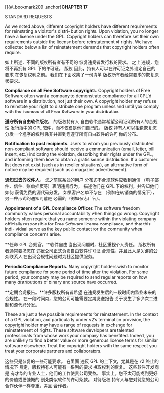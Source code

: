 
[]{#_bookmark209 .anchor}**CHAPTER 17**

STANDARD REQUESTS

As we noted above, different copyright holders have different
requirements for reinstating a violator's distri- bution rights. Upon
violation, you no longer have a license under the GPL. Copyright
holders can therefore set their own requirements outside the license
before reinstatement of rights. We have collected below a list of
reinstatement demands that copyright holders often require.

如上所述，不同的版权所有者有不同的
恢复违规者发行权的要求。 之上
违规，您将不再拥有 GPL 下的许可证。 版权
因此，持有人可以在许可证之外设定自己的要求
在恢复权利之前。 我们在下面收集了一份清单
版权所有者经常要求的恢复原状要求。

**Compliance on all Free Software copyrights**. Copyright holders of
Free Software often want a company to demonstrate compliance for all
GPL'd software in a distribution, not just their own. A copyright
holder may refuse to reinstate your right to distribute one program
unless and until you comply with the licenses of all Free Software in
your distribution.

**遵守所有自由软件版权**。 的版权持有人
自由软件通常希望公司证明所有人的合规性
发行版中的 GPL 软件，而不仅仅是他们自己的。 版权
持有人可以拒绝恢复您分发一个程序的权利
除非并直到您遵守所有自由软件的许可
你的分布。

**Notification to past recipients**. Users to whom you previously
distributed non-compliant software should receive a communication
(email, letter, bill insert, etc.) indicating the violation,
describing their rights under the GPL, and informing them how to
obtain a gratis source distribution. If a customer list does not exist
(such as in reseller situations), an alternative form of notice may be
required (such as a magazine advertisement).

**通知过去的收件人**。 您之前联系过的用户
分布式不合规软件应收到通信
（电子邮件、信件、账单插页等）表明违规行为，
描述他们在 GPL 下的权利，并告知他们如何
获得免费的源代码分发。 如果客户名单不存在
（例如在转销商的情况下），另一种形式的通知可能是
必需的（例如杂志广告）。

**Appointment of a GPL Compliance Officer.** The software freedom
community values personal accountability when things go wrong.
Copyright holders often require that you name someone within the
violating company officially responsible for Free Software license
compliance, and that this indi- vidual serve as the key public contact
for the community when compliance concerns arise.

**任命 GPL 合规官。**软件自由
当出现问题时，社区重视个人责任。
版权所有者通常要求您在
违反公司正式负责自由软件许可证
合规性，并且此人是关键的公众联系人
在出现合规性问题时为社区提供服务。

**Periodic Compliance Reports.** Many copyright holders wish to
monitor future compliance for some period of time after the violation.
For some period, your company may be required to send regular reports
on how many distributions of binary and source have occurred.

**定期合规报告。**许多版权所有者希望
在违规发生后的一段时间内监控未来的合规性。
在一段时间内，您的公司可能需要定期发送报告
关于发生了多少次二进制和源代码分发。

These are just a few possible requirements for reinstatement. In the
context of a GPL violation, and particularly under v2's termination
provision, the copyright holder may have a range of requests in
exchange for reinstatement of rights. These software developers are
talented professionals from whose work your company has benefited.
Indeed, you are unlikely to find a better value or more generous
license terms for similar software elsewhere. Treat the copyright
holders with the same respect you treat your corporate partners and
collaborators.

这些只是恢复的一些可能要求。 在里面
违反 GPL 的上下文，尤其是在 v2 终止的情况下
规定，版权持有人可能有一系列的要求
换取权利的恢复。 这些软件开发商是
有才华的专业人士，他们的工作使贵公司受益。
事实上，您不太可能找到更好的价值或更慷慨的
别处类似软件的许可条款。 对待版权
持有人与您对待您的公司合作伙伴一样尊重，并且
合作者。
